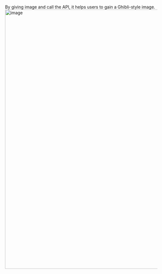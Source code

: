 By giving image and call the API, it helps users to gain a Ghibli-style image.
<img width="857" alt="image" src="https://github.com/user-attachments/assets/c21086b0-c61e-497f-b89c-ff13fbdfb123" />
